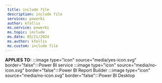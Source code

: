```yaml
---
 title: include file
 description: include file
 services: powerbi
 author: kfollis
 ms.service: powerbi
 ms.topic: include
 ms.date: 03/21/2024
 ms.author: kfollis
 ms.custom: include file
---
```


**APPLIES TO:** :::image type="icon" source="media/yes-icon.svg" border="false":::Power&nbsp;BI&nbsp;service :::image type="icon" source="media/no-icon.svg" border="false":::Power&nbsp;BI&nbsp;Report&nbsp;Builder :::image type="icon" source="media/no-icon.svg" border="false":::Power&nbsp;BI&nbsp;Desktop
